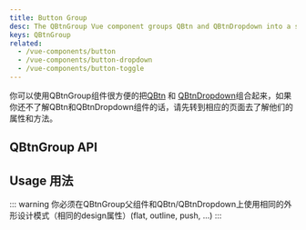 ```yaml
---
title: Button Group
desc: The QBtnGroup Vue component groups QBtn and QBtnDropdown into a single unit.
keys: QBtnGroup
related:
  - /vue-components/button
  - /vue-components/button-dropdown
  - /vue-components/button-toggle
---
```


你可以使用QBtnGroup组件很方便的把[QBtn](/vue-components/button) 和 [QBtnDropdown](/vue-components/button-dropdown)组合起来，如果你还不了解QBtn和QBtnDropdown组件的话，请先转到相应的页面去了解他们的属性和方法。

## QBtnGroup API

<doc-api file="QBtnGroup" />

## Usage 用法
<doc-example title="Examples" file="QBtnGroup/Group" />

::: warning
你必须在QBtnGroup父组件和QBtn/QBtnDropdown上使用相同的外形设计模式（相同的design属性）(flat, outline, push, ...)
:::

<doc-example title="Spread horizontally" file="QBtnGroup/GroupSpread" />

<doc-example title="With QBtnDropdown" file="QBtnGroup/WithDropdown" />
